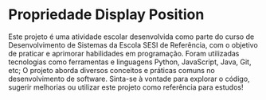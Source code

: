 # Propriedade Display Position

Este projeto é uma atividade escolar desenvolvida como parte do curso de Desenvolvimento de Sistemas da Escola SESI de Referência, com o objetivo de praticar e aprimorar habilidades em programação. Foram utilizadas tecnologias como  ferramentas e linguagens Python, JavaScript, Java, Git, etc; O projeto aborda diversos conceitos e práticas comuns no desenvolvimento de software. Sinta-se à vontade para explorar o código, sugerir melhorias ou utilizar este projeto como referência para estudos!
